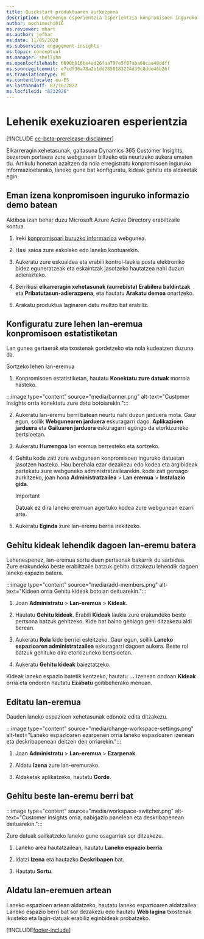 ```yaml
---
title: Quickstart produktuaren aurkezpena
description: Lehenengo esperientzia esperientzia konpromisoen inguruko gaitasuna konfiguratzeko.
author: mochimochi016
ms.reviewer: mhart
ms.author: jefhar
ms.date: 11/05/2020
ms.subservice: engagement-insights
ms.topic: conceptual
ms.manager: shellyha
ms.openlocfilehash: 6690b016be4ad26faa797e5f87aba60caa48ddff
ms.sourcegitcommit: e7cdf36a78a2b1dd2850183224d39c8dde46b26f
ms.translationtype: MT
ms.contentlocale: eu-ES
ms.lasthandoff: 02/16/2022
ms.locfileid: "8232926"
---
```

# <a name="first-run-experience"></a>Lehenik exekuzioaren esperientzia

[!INCLUDE [cc-beta-prerelease-disclaimer](includes/cc-beta-prerelease-disclaimer.md)]

Elkarreragin xehetasunak, gaitasuna Dynamics 365 Customer Insights, bezeroen portaera zure webgunean biltzeko eta neurtzeko aukera ematen du. Artikulu honetan azaltzen da nola erregistratu konpromisoen inguruko informazioetarako, laneko gune bat konfiguratu, kideak gehitu eta aldaketak egin.

## <a name="sign-up-for-a-demo-of-engagement-insights"></a>Eman izena konpromisoen inguruko informazio demo batean

Aktiboa izan behar duzu Microsoft Azure Active Directory erabiltzaile kontua. 

1. Ireki [konpromisoari buruzko informazioa](https://home.ci.ai.dynamics.com/app/engagement-insights) webgunea. 

1. Hasi saioa zure eskolako edo laneko kontuarekin.

1. Aukeratu zure eskualdea eta erabili kontrol-laukia posta elektroniko bidez eguneratzeak eta eskaintzak jasotzeko hautatzea nahi duzun adierazteko.

1. Berrikusi **elkarreragin xehetasunak (aurrebista) Erabilera baldintzak** eta **Pribatutasun-adierazpena**, eta hautatu **Arakatu demoa** onartzeko.

1. Arakatu produktua laginaren datu multzo bat erabiliz. 

## <a name="set-up-your-first-workspace-in-engagement-insights"></a>Konfiguratu zure lehen lan-eremua konpromisoen estatistiketan

Lan gunea gertaerak eta txostenak gordetzeko eta nola kudeatzen duzuna da.

Sortzeko lehen lan-eremua

1. Konpromisoen estatistiketan, hautatu **Konektatu zure datuak** morroia hasteko. 

:::image type="content" source="media/banner.png" alt-text="Customer Insights orria konektatu zure datu botoiarekin.":::

2. Aukeratu lan-eremu berri batean neurtu nahi duzun jarduera mota. Gaur egun, soilik **Webgunearen jarduera** eskuragarri dago. **Aplikazioen jarduera** eta **Gailuaren jarduera** eskuragarri egongo da etorkizuneko bertsioetan.

1. Aukeratu **Hurrengoa** lan eremua berresteko eta sortzeko.

1. Gehitu kode zati zure webgunean konpromisoen inguruko datuetan jasotzen hasteko. Hau berehala ezar dezakezu edo kodea eta argibideak partekatu zure webguneko administratzailearekin. kode zati geroago aurkitzeko, joan hona **Administratzailea** > **Lan eremua** > **Instalazio gida**.

   > [!IMPORTANT]
   > Datuak ez dira laneko eremuan agertuko kodea zure webgunean ezarri arte.

1. Aukeratu **Eginda** zure lan-eremu berria irekitzeko. 

## <a name="add-members-to-an-existing-workspace"></a>Gehitu kideak lehendik dagoen lan-eremu batera

Lehenespenez, lan-eremua sortu duen pertsonak bakarrik du sarbidea. Zure erakundeko beste erabiltzaile batzuk gehitu ditzakezu lehendik dagoen laneko espazio batera.

:::image type="content" source="media/add-members.png" alt-text="Kideen orria Gehitu kideak botoian deituarekin.":::

1. Joan **Administratu** > **Lan-eremua** > **Kideak**.

2. Hautatu **Gehitu kideak**. Erabili **Kideak** laukia zure erakundeko beste pertsona batzuk gehitzeko. Kide bat baino gehiago gehi ditzakezu aldi berean.

3. Aukeratu **Rola** kide berriei esleitzeko. Gaur egun, soilik **Laneko espazioaren administratzailea** eskuragarri dagoen aukera. Beste rol batzuk gehituko dira etorkizuneko bertsioetan.

4. Aukeratu **Gehitu kideak** baieztatzeko.

Kideak laneko espazio batetik kentzeko, hautatu **...** izenean ondoan **Kideak** orria eta ondoren hautatu **Ezabatu** goitibeherako menuan.

## <a name="edit-a-workspace"></a>Editatu lan-eremua

Dauden laneko espazioen xehetasunak edonoiz edita ditzakezu.

:::image type="content" source="media/change-workspace-settings.png" alt-text="Laneko espazioaren ezarpenen orria laneko espazioaren izenean eta deskribapenean deitzen den orriarekin.":::

1. Joan **Administratu** > **Lan-eremua** > **Ezarpenak**.

1. Aldatu **Izena** zure lan-eremurako.

1. Aldaketak aplikatzeko, hautatu **Gorde**.

## <a name="add-another-new-workspace"></a>Gehitu beste lan-eremu berri bat

:::image type="content" source="media/workspace-switcher.png" alt-text="Customer insights orria, nabigazio panelean eta deskribapenean deituarekin.":::

Zure datuak sailkatzeko laneko gune osagarriak sor ditzakezu.

1. Laneko area hautatzailean, hautatu **Laneko espazio berria**.

1. Idatzi **Izena** eta hautazko **Deskribapen** bat.

1. Hautatu **Sortu**.

## <a name="switch-between-workspaces"></a>Aldatu lan-eremuen artean

Laneko espazioen artean aldatzeko, hautatu laneko espazioaren aldatzailea. Laneko espazio berri bat sor dezakezu edo hautatu **Web lagina** txostenak ikusteko eta lagin-datuak erabiliz eginbideak probatzeko. 



[!INCLUDE[footer-include](../includes/footer-banner.md)]